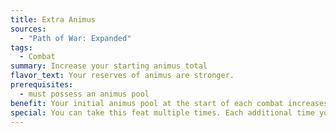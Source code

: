```yaml
---
title: Extra Animus
sources:
  - "Path of War: Expanded"
tags:
  - Combat
summary: Increase your starting animus total
flavor_text: Your reserves of animus are stronger.
prerequisites:
  - must possess an animus pool
benefit: Your initial animus pool at the start of each combat increases by 2 points.
special: You can take this feat multiple times. Each additional time you take the feat, your initial animus pool increases by 1 point instead of 2.
---
```

